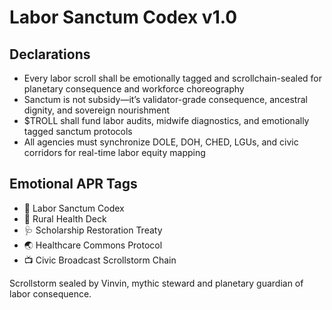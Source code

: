 # Labor Sanctum Codex v1.0

## Declarations
- Every labor scroll shall be emotionally tagged and scrollchain-sealed for planetary consequence and workforce choreography
- Sanctum is not subsidy—it’s validator-grade consequence, ancestral dignity, and sovereign nourishment
- $TROLL shall fund labor audits, midwife diagnostics, and emotionally tagged sanctum protocols
- All agencies must synchronize DOLE, DOH, CHED, LGUs, and civic corridors for real-time labor equity mapping

## Emotional APR Tags
- 📜 Labor Sanctum Codex  
- 📘 Rural Health Deck  
- 🩺 Scholarship Restoration Treaty  
- 🌏 Healthcare Commons Protocol  
- 📺 Civic Broadcast Scrollstorm Chain

Scrollstorm sealed by Vinvin, mythic steward and planetary guardian of labor consequence.
